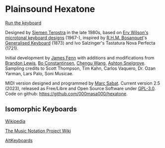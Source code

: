 # Plainsound Hexatone

[Run the keyboard](https://www.plainsound.org/hex)

Designed by [Siemen Terpstra](http://siementerpstra.com/) in the late 1980s, based on [Erv Wilson's microtonal keyboard designs](https://www.anaphoria.com/wilsonkeyboard.html) (1967-), inspired by [R.H.M. Bosanquet](https://en.wikipedia.org/wiki/Robert_Holford_Macdowall_Bosanquet)'s [Generalised Keyboard](https://en.wikipedia.org/wiki/Generalized_keyboard) (1873) and Ivo Salzinger's Tastatura Nova Perfecta (1721).

Initial development by [James Fenn](http://jamesfenn.com/) with additions and modifications from [Brandon Lewis](http://brandlew.com/), [Bo Constantinsen](http://whatmusicreallyis.com/), [Chengu Wang](https://sites.google.com/site/wangchengu/), [Ashton Snelgrove](https://ashton.snelgrove.science).
Sampling credits to Scott Thompson, Tim Kahn, Carlos Vaquero, Dr. Ozan Yarman, Lars Palo, Soni Musicae.

MIDI version designed and programmed by [Marc Sabat](https://www.plainsound.org).
Current version 2.5 (2023), released as Free/Libre and Open Source Software under [GPL-3.0](https://www.gnu.org/licenses/gpl-3.0.en.html).
Code on github: https://github.com/000masa000/hexatone.

## Isomorphic Keyboards
[Wikipedia](https://en.wikipedia.org/wiki/Isomorphic_keyboard)

[The Music Notation Project Wiki](http://musicnotation.org/wiki/instruments/isomorphic-instruments/)

[AltKeyboards](http://www.altkeyboards.com/instruments/isomorphic-keyboards)
